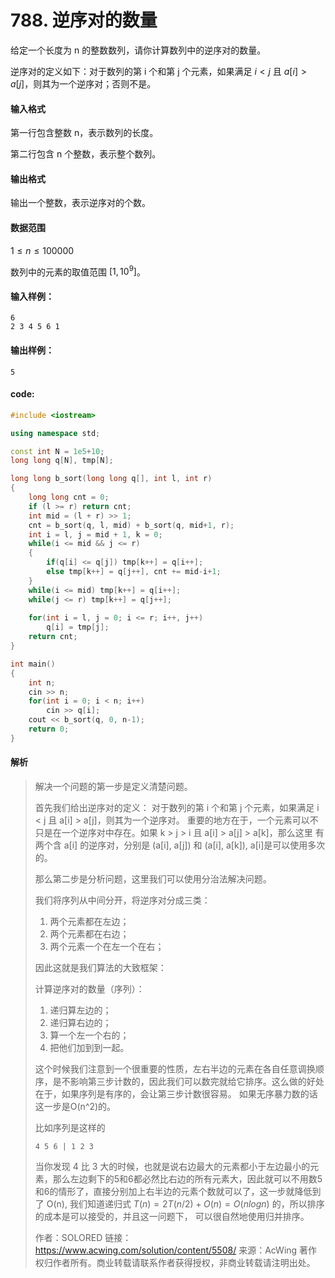 # 788. 逆序对的数量

给定一个长度为 n 的整数数列，请你计算数列中的逆序对的数量。

逆序对的定义如下：对于数列的第 i 个和第 j 个元素，如果满足 $i<j$ 且 $a[i]>a[j]$，则其为一个逆序对；否则不是。

#### 输入格式

第一行包含整数 n，表示数列的长度。

第二行包含 n 个整数，表示整个数列。

#### 输出格式

输出一个整数，表示逆序对的个数。

#### 数据范围

$1≤n≤100000$

数列中的元素的取值范围 $[1,10^9]$。

#### 输入样例：

```
6
2 3 4 5 6 1
```

#### 输出样例：

```
5
```

#### code:

```c++
#include <iostream>

using namespace std;

const int N = 1e5+10;
long long q[N], tmp[N];

long long b_sort(long long q[], int l, int r)
{
    long long cnt = 0;
    if (l >= r) return cnt;
    int mid = (l + r) >> 1;
    cnt = b_sort(q, l, mid) + b_sort(q, mid+1, r);
    int i = l, j = mid + 1, k = 0;
    while(i <= mid && j <= r)
    {
        if(q[i] <= q[j]) tmp[k++] = q[i++];
        else tmp[k++] = q[j++], cnt += mid-i+1;
    }
    while(i <= mid) tmp[k++] = q[i++];
    while(j <= r) tmp[k++] = q[j++];
    
    for(int i = l, j = 0; i <= r; i++, j++)
        q[i] = tmp[j];
    return cnt;
}

int main()
{
    int n;
    cin >> n;
    for(int i = 0; i < n; i++)
        cin >> q[i];
    cout << b_sort(q, 0, n-1);
    return 0;
}
```

#### 解析

> 解决一个问题的第一步是定义清楚问题。
>
> 首先我们给出逆序对的定义：
> 对于数列的第 i 个和第 j 个元素，如果满足 i < j 且 a[i] > a[j]，则其为一个逆序对。
> 重要的地方在于，一个元素可以不只是在一个逆序对中存在。如果 k > j > i 且 a[i] > a[j] > a[k]，那么这里
> 有两个含 a[i] 的逆序对，分别是 (a[i], a[j]) 和 (a[i], a[k]), a[i]是可以使用多次的。
>
> 那么第二步是分析问题，这里我们可以使用分治法解决问题。
>
> 我们将序列从中间分开，将逆序对分成三类：
>
> 1. 两个元素都在左边；
> 2. 两个元素都在右边；
> 3. 两个元素一个在左一个在右；
>
> 因此这就是我们算法的大致框架：
>
> 计算逆序对的数量（序列）：
> 1. 递归算左边的；
> 2. 递归算右边的；
> 3. 算一个左一个右的；
> 4. 把他们加到到一起。
>
> 这个时候我们注意到一个很重要的性质，左右半边的元素在各自任意调换顺序，是不影响第三步计数的，因此我们可以数完就给它排序。这么做的好处在于，如果序列是有序的，会让第三步计数很容易。
> 如果无序暴力数的话这一步是O(n^2)的。
>
> 比如序列是这样的
>
> ```
> 4 5 6 | 1 2 3
> ```
>
>
> 当你发现 4 比 3 大的时候，也就是说右边最大的元素都小于左边最小的元素，那么左边剩下的5和6都必然比右边的所有元素大，因此就可以不用数5和6的情形了，直接分别加上右半边的元素个数就可以了，这一步就降低到了
> O(n), 我们知道递归式 $T(n) = 2T(n/2)+O(n) = O(nlogn)$ 的，所以排序的成本是可以接受的，并且这一问题下，
> 可以很自然地使用归并排序。
>
> 作者：SOLORED
> 链接：https://www.acwing.com/solution/content/5508/
> 来源：AcWing
> 著作权归作者所有。商业转载请联系作者获得授权，非商业转载请注明出处。
